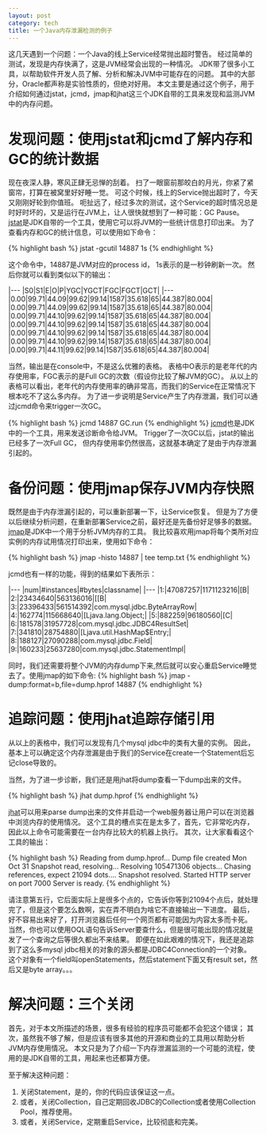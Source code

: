 ```yaml
---
layout: post
category: tech
title: 一个Java内存泄漏检测的例子
---
```

这几天遇到一个问题：一个Java的线上Service经常抛出超时警告。
经过简单的测试，发现是内存快满了，这是JVM经常会出现的一种情况。
JDK带了很多小工具，以帮助软件开发人员了解、分析和解决JVM中可能存在的问题。
其中的大部分，Oracle都声称是实验性质的，但绝对好用。
本文主要是通过这个例子，用于介绍如何通过jstat，jcmd，jmap和jhat这三个JDK自带的工具来发现和监测JVM中的内存问题。

# 发现问题：使用jstat和jcmd了解内存和GC的统计数据

现在夜深人静，寒风正肆无忌惮的刮着。
扫了一眼窗前那皎白的月光，你紧了紧窗帘，打算在被窝里好好睡一觉。
可这个时候，线上的Service抛出超时了，今天又刚刚好轮到你值班。
呃扯远了，经过多次的测试，这个Service的超时情况总是时好时坏的，又是运行在JVM上，让人很快就想到了一种可能：GC Pause。
[jstat](https://docs.oracle.com/javase/8/docs/technotes/tools/unix/jstat.html)是JDK自带的一个工具，使用它可以将JVM的一些统计信息打印出来。
为了查看内存和GC的统计信息，可以使用如下命令：

{% highlight bash %}
jstat  -gcutil 14887 1s
{% endhighlight %}

这个命令中，14887是JVM对应的process id， 1s表示的是一秒钟刷新一次。
然后你就可以看到类似以下的输出：

|---
|S0|S1|E|O|P|YGC|YGCT|FGC|FGCT|GCT|
|---
|0.00|99.71|44.09|99.62|99.14|1587|35.618|65|44.387|80.004|
|0.00|99.71|44.09|99.62|99.14|1587|35.618|65|44.387|80.004|
|0.00|99.71|44.10|99.62|99.14|1587|35.618|65|44.387|80.004|
|0.00|99.71|44.10|99.62|99.14|1587|35.618|65|44.387|80.004|
|0.00|99.71|44.10|99.62|99.14|1587|35.618|65|44.387|80.004|
|0.00|99.71|44.10|99.62|99.14|1587|35.618|65|44.387|80.004|
|0.00|99.71|44.11|99.62|99.14|1587|35.618|65|44.387|80.004|

当然，输出是在console中，不是这么优雅的表格。
表格中O表示的是老年代的内存使用率，FGC表示的是Full GC的次数（假设你比较了解JVM的GC）。
从以上的表格可以看出，老年代的内存使用率的确非常高，而我们的Service在正常情况下根本吃不了这么多内存。
为了进一步说明是Service产生了内存泄漏，我们可以通过jcmd命令来trigger一次GC。

{% highlight bash %}
jcmd 14887 GC.run
{% endhighlight %}
[jcmd](https://docs.oracle.com/javase/8/docs/technotes/guides/troubleshoot/tooldescr006.html)也是JDK中的一个工具，用来发送诊断命令给JVM。
Trigger了一次GC以后，jstat的输出已经多了一次Full GC， 但内存使用率仍然很高，这就基本确定了是由于内存泄漏引起的。

# 备份问题：使用jmap保存JVM内存快照

既然是由于内存泄漏引起的，可以重新部署一下，让Service恢复。
但是为了方便以后继续分析问题，在重新部署Service之前，最好还是先备份好足够多的数据。
[jmap](http://docs.oracle.com/javase/7/docs/technotes/tools/share/jmap.html)是JDK中一个用于分析JVM内存的工具。
我比较喜欢用jmap将每个类所对应实例的内存试用情况打印出来，使用如下命令：

{% highlight bash %}
jmap -histo 14887 | tee temp.txt
{% endhighlight %}

jcmd也有一样的功能，得到的结果如下表所示：

|---
|num|#instances|#bytes|classname|
|---
|1:|47087257|1171123216|[B|
|2:|23434640|563136016|[[B|
|3:|23396433|561514392|com.mysql.jdbc.ByteArrayRow|
|4:|162774|115668640|[Ljava.lang.Object;|
|5:|882259|96180560|[C|
|6:|181578|31957728|com.mysql.jdbc.JDBC4ResultSet|
|7:|341810|28754880|[Ljava.util.HashMap$Entry;|
|8:|188127|27090288|com.mysql.jdbc.Field|
|9:|160233|25637280|com.mysql.jdbc.StatementImpl|

同时，我们还需要将整个JVM的内存dump下来,然后就可以安心重启Service睡觉去了。使用jmap的如下命令:
{% highlight bash %}
jmap -dump:format=b,file=dump.hprof 14887
{% endhighlight %}

# 追踪问题：使用jhat追踪存储引用

从以上的表格中，我们可以发现有几个mysql jdbc中的类有大量的实例。
因此，基本上可以确定这个内存泄漏是由于我们的Service在create一个Statement后忘记close导致的。

当然，为了进一步诊断，我们还是用jhat将dump查看一下dump出来的文件。

{% highlight bash %}
jhat dump.hprof
{% endhighlight %}

[jhat](https://docs.oracle.com/javase/8/docs/technotes/tools/unix/jhat.html)可以用来parse dump出来的文件并启动一个web服务器让用户可以在浏览器中浏览内存的使用情况。
这个工具的槽点实在是太多了，首先，它非常吃内存，因此以上命令可能需要在一台内存比较大的机器上执行。
其次，让大家看看这个工具的输出：

{% highlight bash %}
Reading from dump.hprof...
Dump file created Mon Oct 31
Snapshot read, resolving...
Resolving 105471306 objects...
Chasing references, expect 21094 dots....
Snapshot resolved.
Started HTTP server on port 7000
Server is ready.
{% endhighlight %}

请注意第五行，它后面实际上是很多个点的，它告诉你等到21094个点后，就处理完了，但是这个要怎么数啊，实在弄不明白为啥它不直接输出一下进度。
最后，好不容易出来好了，打开浏览器后任何一个网页都有可能因为内容太多而卡死。
当然，你也可以使用OQL语句告诉Server要查什么，但是很可能出现的情况就是发了一个查询之后等很久都出不来结果。
即便在如此艰难的情况下，我还是追踪到了这么多mysql jdbc相关的对象的源头都是JDBC4Connection的一个对象。
这个对象有一个field叫openStatements，然后statement下面又有result set，然后又是byte array。。。

# 解决问题：三个关闭

首先，对于本文所描述的场景，很多有经验的程序员可能都不会犯这个错误；
其次，虽然我不够了解，但是应该有很多其他的开源和商业的工具用以帮助分析JVM内存使用情况。
本文只是为了介绍一下内存泄漏监测的一个可能的流程，使用的是JDK自带的工具，用起来也还都算方便。

至于解决这种问题：

1. 关闭Statement，是的，你的代码应该保证这一点。
2. 或者，关闭Collection，自己定期回收JDBC的Collection或者使用Collection Pool，推荐使用。
3. 或者，关闭Service，定期重启Service，比较彻底和完美。
